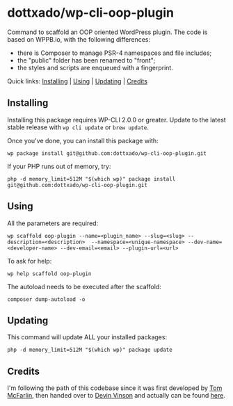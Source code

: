 dottxado/wp-cli-oop-plugin
======================

Command to scaffold an OOP oriented WordPress plugin.
The code is based on WPPB.io, with the following differences:
* there is Composer to manage PSR-4 namespaces and file includes;
* the "public" folder has been renamed to "front";
* the styles and scripts are enqueued with a fingerprint.

Quick links: [Installing](#installing) | [Using](#using) | [Updating](#updating) | [Credits](#credits)

## Installing

Installing this package requires WP-CLI 2.0.0 or greater. Update to the latest stable release with `wp cli update` or `brew update`.

Once you've done, you can install this package with:
   
    wp package install git@github.com:dottxado/wp-cli-oop-plugin.git
    
If your PHP runs out of memory, try:

    php -d memory_limit=512M "$(which wp)" package install git@github.com:dottxado/wp-cli-oop-plugin.git


## Using

All the parameters are required:

    wp scaffold oop-plugin --name=<plugin_name> --slug=<slug> --description=<description>  --namespace=<unique-namespace> --dev-name=<developer-name> --dev-email=<email> --plugin-url=<url>

To ask for help:

    wp help scaffold oop-plugin
    
The autoload needs to be executed after the scaffold:

    composer dump-autoload -o

## Updating
This command will update ALL your installed packages:

    php -d memory_limit=512M "$(which wp)" package update

## Credits
I'm following the path of this codebase since it was first developed by [Tom McFarlin](http://twitter.com/tommcfarlin/), then handed over to [Devin Vinson](https://twitter.com/DevinVinson) and actually can be found [here](https://github.com/DevinVinson/WordPress-Plugin-Boilerplate).
